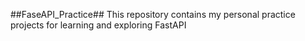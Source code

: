 ##FaseAPI_Practice##
This repository contains my personal practice projects for learning and exploring FastAPI
